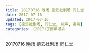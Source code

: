 ```yaml
---
title: 20170716 晚场 德云社剧场 同仁堂
date: 2017-07-16
updated: 2017-07-16
tags: [德云社剧场, 同仁堂, 相声, 高峰] 
categories: (2017)丁酉年场次 
---
```

20170716 晚场 德云社剧场 同仁堂

